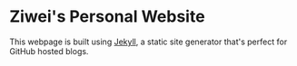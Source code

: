 # Ziwei's Personal Website

This webpage is built using [Jekyll](https://github.com/jekyll/jekyll), a static site generator that's perfect for GitHub hosted blogs.
